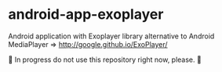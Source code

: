 # android-app-exoplayer
Android application with Exoplayer library alternative to Android MediaPlayer =>
http://google.github.io/ExoPlayer/


:construction: In progress do not use this repository right now, please. :construction:
